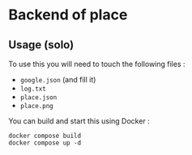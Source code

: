 # Backend of place

## Usage (solo)

To use this you will need to touch the following files :

- `google.json` (and fill it)
- `log.txt`
- `place.json`
- `place.png`

You can build and start this using Docker :

```
docker compose build
docker compose up -d
```
